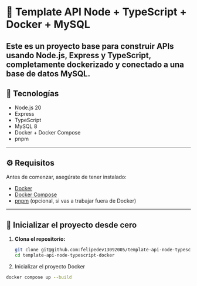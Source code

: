 # 🧪 Template API Node + TypeScript + Docker + MySQL

## Este es un proyecto base para construir APIs usando Node.js, Express y TypeScript, completamente dockerizado y conectado a una base de datos MySQL.

## 🚀 Tecnologías

- Node.js 20
- Express
- TypeScript
- MySQL 8
- Docker + Docker Compose
- pnpm

---

## ⚙️ Requisitos

Antes de comenzar, asegúrate de tener instalado:

- [Docker](https://www.docker.com/)
- [Docker Compose](https://docs.docker.com/compose/)
- [pnpm](https://pnpm.io/) (opcional, si vas a trabajar fuera de Docker)

---

## 🧰 Inicializar el proyecto desde cero

1. **Clona el repositorio:**

   ```bash
   git clone git@github.com:felipedev13092005/template-api-node-typescript-docker.git
   cd template-api-node-typescript-docker
   ```

2. Inicializar el proyecto Docker

```bash
docker compose up --build

```
